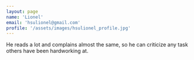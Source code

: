 ```yaml
---
layout: page
name: 'Lionel'
email: 'hsulionel@gmail.com'
profile: '/assets/images/hsulionel_profile.jpg'
---
```


He reads a lot and complains almost the same, so he can criticize any task others have been hardworking at.
